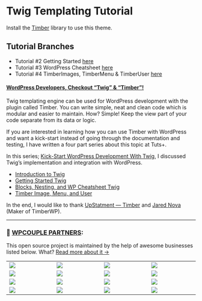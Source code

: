 # Twig Templating Tutorial
Install the [Timber](https://wordpress.org/plugins/timber-library/) library to use this theme.

## Tutorial Branches
- Tutorial #2 Getting Started [here](https://github.com/ahmadawais/Twig-Tutorial/tree/Getting-Started)
- Tutorial #3 WordPress Cheatsheet [here](https://github.com/ahmadawais/Twig-Tutorial/tree/WPCheatsheet)
- Tutorial #4 TimberImages, TimberMenu & TimberUser [here](https://github.com/ahmadawais/Twig-Tutorial/tree/ImagesMenusUsers)

#### [WordPress Developers, Checkout “Twig” & “Timber”!](https://ahmadawais.com/wordpress-developers-checkout-twig-php-templating/)

Twig templating engine can be used for WordPress development with the plugin called Timber. You can write simple, neat and clean code which is modular and easier to maintain. How? Simple! Keep the view part of your code separate from its data or logic.

If you are interested in learning how you can use Timber with WordPress and want a kick-start instead of going through the documentation and testing, I have written a four part series about this topic at Tuts+.

In this series; [Kick-Start WordPress Development With Twig](http://code.tutsplus.com/series/kick-start-wordpress-development-with-twig--cms-974), I discussed Twig’s implementation and integration with WordPress.

- [Introduction to Twig](http://code.tutsplus.com/articles/kick-start-wordpress-development-with-twig-introduction--cms-24781)
- [Getting Started Twig](http://code.tutsplus.com/articles/kick-start-wordpress-development-with-twig-getting-started--cms-25690)
- [Blocks, Nesting, and WP Cheatsheet Twig](http://code.tutsplus.com/articles/kick-start-wordpress-development-with-twig-blocks-nesting-and-wp-cheatsheet--cms-25708)
- [Timber Image, Menu, and User](http://code.tutsplus.com/articles/kick-start-wordpress-development-with-twig-timber-image-menu-and-user--cms-25750)

In the end, I would like to thank [UpStatment — Timber](http://upstatement.com/timber/) and [Jared Nova](https://twitter.com/jarednova) (Maker of TimberWP).

---
### 🙌 [WPCOUPLE PARTNERS](https://WPCouple.com/partners):
This open source project is maintained by the help of awesome businesses listed below. What? [Read more about it →](https://WPCouple.com/partners)

<table width='100%'>
    <tr>
        <td width='225'><a target='_blank' href='https://www.gravityforms.com/?utm_source=WPCouple&utm_medium=Partner'><img src='http://on.ahmda.ws/mtrE/c' /></a></td>
        <td width='225'><a target='_blank' href='https://kinsta.com/?utm_source=WPCouple&utm_medium=Partner'><img src='http://on.ahmda.ws/mu5O/c' /></a></td>
        <td width='225'><a target='_blank' href='https://wpengine.com/?utm_source=WPCouple&utm_medium=Partner'><img src='http://on.ahmda.ws/mto3/c' /></a></td>
        <td width='225'><a target='_blank' href='https://www.sitelock.com/?utm_source=WPCouple&utm_medium=Partner'><img src='http://on.ahmda.ws/mtyZ/c' /></a></td>
    </tr>
    <tr>
        <td width='225'><a target='_blank' href='https://wp-rocket.me/?utm_source=WPCouple&utm_medium=Partner'><img src='http://on.ahmda.ws/mtrv/c' /></a></td>
        <td width='225'><a target='_blank' href='https://blogvault.net/?utm_source=WPCouple&utm_medium=Partner'><img src='http://on.ahmda.ws/mtph/c' /></a></td>
        <td width='225'><a target='_blank' href='http://cridio.com/?utm_source=WPCouple&utm_medium=Partner'><img src='http://on.ahmda.ws/mtmy/c' /></a></td>
        <td width='225'><a target='_blank' href='http://wecobble.com/?utm_source=WPCouple&utm_medium=Partner'><img src='http://on.ahmda.ws/mtrW/c' /></a></td>
    </tr>
    <tr>
        <td width='225'><a target='_blank' href='https://www.cloudways.com/?utm_source=WPCouple&utm_medium=Partner'><img src='http://on.ahmda.ws/mu0C/c' /></a></td>
        <td width='225'><a target='_blank' href='https://www.cozmoslabs.com/?utm_source=WPCouple&utm_medium=Partner'><img src='http://on.ahmda.ws/mu9W/c' /></a></td>
        <td width='225'><a target='_blank' href='https://wpgeodirectory.com/?utm_source=WPCouple&utm_medium=Partner'><img src='http://on.ahmda.ws/mtwv/c' /></a></td>
        <td width='225'><a target='_blank' href='https://www.wpsecurityauditlog.com/?utm_source=WPCouple&utm_medium=Partner'><img src='http://on.ahmda.ws/mtkh/c' /></a></td>
    </tr>
    <tr>
        <td width='225'><a target='_blank' href='https://www.liquidweb.com//?utm_source=WPCouple&utm_medium=Partner'><img src='http://on.ahmda.ws/mtnt/c' /></a></td>
        <td width='225'><a target='_blank' href='https://WPCouple.com/contact?utm_source=WPCouple&utm_medium=Partner'><img src='http://on.ahmda.ws/mu3F/c' /></a></td>
        <td width='225'><a target='_blank' href='https://WPCouple.com/contact?utm_source=WPCouple&utm_medium=Partner'><img src='http://on.ahmda.ws/mu3F/c' /></a></td>
        <td width='225'><a target='_blank' href='https://WPCouple.com/contact?utm_source=WPCouple&utm_medium=Partner'><img src='http://on.ahmda.ws/mu3F/c' /></a></td>
    </tr>
</table>

